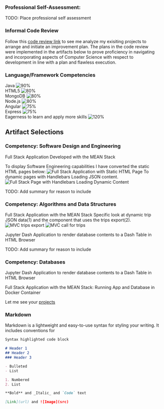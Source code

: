 ### Professional Self-Assessment:

TODO: Place professional self assessment

### Informal Code Review

Follow this [code review link](https://drive.google.com/file/d/1cc_g1UeDz6uWrgaCRTW6o_uYW2qJjXfD/view?usp=sharing) to see me analyze my exisiting projects to arrange and initiate an improvement plan.  The plans in the code review were implemented in the artifacts below to prove proficiency in navigating and incorporating aspects of Computer Science with respect to development in line with a plan and flawless execution. 

### Language/Framework Competencies

Java 
![90%](https://progress-bar.dev/90) <br />
HTML5 
![80%](https://progress-bar.dev/80) <br />
MongoDB 
![80%](https://progress-bar.dev/80) <br />
Node.js 
![80%](https://progress-bar.dev/80) <br />
Angular 
![75%](https://progress-bar.dev/75) <br />
Express 
![75%](https://progress-bar.dev/75) <br />
Eagerness to learn and apply more skills 
![120%](https://progress-bar.dev/120) <br />

## Artifact Selections
### Competency: Software Design and Engineering
Full Stack Application Developed with the MEAN Stack

To display Software Engineering capabilities I have converted the static HTML pages below: 
![Full Stack Application with Static HTML Page](https://user-images.githubusercontent.com/55894383/145605122-bd863b8d-93b6-4cd9-97f5-d041a644c320.png)
To dynamic pages with Handlebars Loading JSON content.
![Full Stack Page with Handlebars Loading Dynamic Content](https://user-images.githubusercontent.com/55894383/145478294-07f9f0bb-402e-4515-8e40-ef65e8d251ce.png)

TODO: Add summary for reason to include

### Competency: Algorithms and Data Structures
Full Stack Application with the MEAN Stack
Specific look at dynamic trip JSON data(1) and the component that uses the trips export(2).
![MVC trips export](https://user-images.githubusercontent.com/55894383/145632708-b22cc0a4-fe41-4293-ac0b-1292068dc704.png) ![MVC call for trips](https://user-images.githubusercontent.com/55894383/145633375-a83d4247-f0fe-47d7-8099-c8022c68903c.png)


Jupyter Dash Application to render database contents to a Dash Table in HTML Browser

TODO: Add summary for reason to include

### Competency: Databases
Jupyter Dash Application to render database contents to a Dash Table in HTML Browser

Full Stack Application with the MEAN Stack: Running App and Database in Docker Container

Let me see your [projects](https://fambam-ec.github.io/projects.html)

### Markdown

Markdown is a lightweight and easy-to-use syntax for styling your writing. It includes conventions for

```markdown
Syntax highlighted code block

# Header 1
## Header 2
### Header 3

- Bulleted
- List

1. Numbered
2. List

**Bold** and _Italic_ and `Code` text

[Link](url) and ![Image](src)
```

